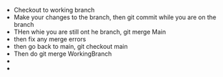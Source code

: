 - Checkout to working branch
- Make your changes to the branch, then git commit while you are on the branch
- THen whie you are still ont he branch, git merge Main
- then fix any merge errors
- then go back to main, git checkout main
- Then do git merge WorkingBranch
- 
- 